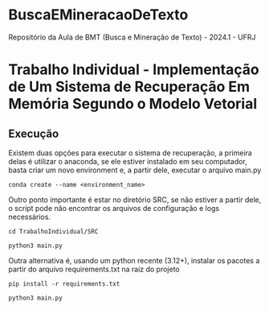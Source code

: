 # BuscaEMineracaoDeTexto
Repositório da Aula de BMT (Busca e Mineração de Texto) - 2024.1 - UFRJ

# Trabalho Individual - Implementação de Um Sistema de Recuperação Em Memória Segundo o Modelo Vetorial

## Execução

Existem duas opções para executar o sistema de recuperação, a primeira delas é utilizar o anaconda, se ele estiver instalado em seu computador, basta criar um novo environment e, a partir dele, executar o arquivo main.py

```shell
conda create --name <environment_name>
```

Outro ponto importante é estar no diretório SRC, se não estiver a partir dele, o script pode não encontrar os arquivos de configuração e logs necessários.

```shell
cd TrabalhoIndividual/SRC
```

```shell
python3 main.py
```

Outra alternativa é, usando um python recente (3.12+), instalar os pacotes a partir do arquivo requirements.txt na raiz do projeto

```shell
pip install -r requirements.txt
```
```shell
python3 main.py
```